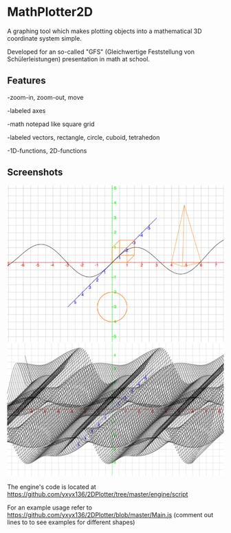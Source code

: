 # MathPlotter2D

A graphing tool which makes plotting objects into a mathematical 3D coordinate system simple.

Developed for an so-called "GFS" (Gleichwertige Feststellung von Schülerleistungen) presentation in math at school.

## Features
-zoom-in, zoom-out, move

-labeled axes

-math notepad like square grid

-labeled vectors, rectangle, circle, cuboid, tetrahedon

-1D-functions, 2D-functions

## Screenshots
![Screenshot1](img/screenshot1.png)
![Screenshot2](img/screenshot2.png)


The engine's code is located at https://github.com/yxyx136/2DPlotter/tree/master/engine/script

For an example usage refer to https://github.com/yxyx136/2DPlotter/blob/master/Main.js
(comment out  lines to to see examples for different shapes)
